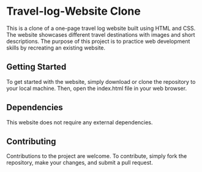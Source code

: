 # Travel-log-Website Clone

This is a clone of a one-page travel log website built using HTML and CSS. The website showcases different travel destinations with images and short descriptions. The purpose of this project is to practice web development skills by recreating an existing website.

## Getting Started

To get started with the website, simply download or clone the repository to your local machine. Then, open the index.html file in your web browser.

## Dependencies

This website does not require any external dependencies.

## Contributing

Contributions to the project are welcome. To contribute, simply fork the repository, make your changes, and submit a pull request.





